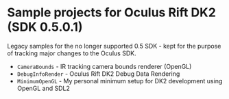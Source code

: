 Sample projects for Oculus Rift DK2 (SDK 0.5.0.1)
=======

Legacy samples for the no longer supported 0.5 SDK - kept for the purpose of tracking major changes to the Oculus SDK.

- <code>CameraBounds</code>    - IR tracking camera bounds renderer (OpenGL)
- <code>DebugInfoRender</code> - Oculus Rift DK2 Debug Data Rendering
- <code>MinimumOpenGL</code>   - My personal minimum setup for DK2 development using OpenGL and SDL2
